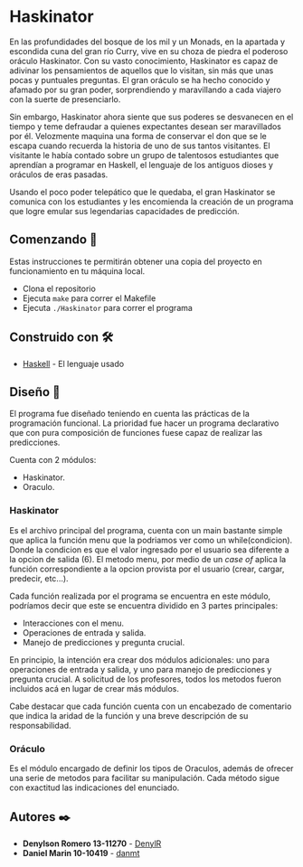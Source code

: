 # Haskinator

En las profundidades del bosque de los mil y un Monads, en la apartada y escondida cuna del gran río Curry,
vive en su choza de piedra el poderoso oráculo Haskinator. Con su vasto conocimiento, Haskinator es capaz de
adivinar los pensamientos de aquellos que lo visitan, sin más que unas pocas y puntuales preguntas. El gran oráculo
se ha hecho conocido y afamado por su gran poder, sorprendiendo y maravillando a cada viajero con la suerte de
presenciarlo.

Sin embargo, Haskinator ahora siente que sus poderes se desvanecen en el tiempo y teme defraudar a quienes
expectantes desean ser maravillados por él. Velozmente maquina una forma de conservar el don que se le escapa
cuando recuerda la historia de uno de sus tantos visitantes. El visitante le había contado sobre un grupo de talentosos
estudiantes que aprendían a programar en Haskell, el lenguaje de los antiguos dioses y oráculos de eras pasadas.

Usando el poco poder telepático que le quedaba, el gran Haskinator se comunica con los estudiantes y les
encomienda la creación de un programa que logre emular sus legendarias capacidades de predicción.

## Comenzando 🚀

Estas instrucciones te permitirán obtener una copia del proyecto en funcionamiento en tu máquina local.

- Clona el repositorio
- Ejecuta `make` para correr el Makefile
- Ejecuta `./Haskinator` para correr el programa

## Construido con 🛠️

- [Haskell](https://www.haskell.org/) - El lenguaje usado

## Diseño 🧠

El programa fue diseñado teniendo en cuenta las prácticas de la programación funcional. La prioridad fue hacer un programa declarativo que con pura composición de funciones fuese capaz de realizar las predicciones.

Cuenta con 2 módulos:

- Haskinator.
- Oraculo.

### Haskinator

Es el archivo principal del programa, cuenta con un main bastante simple que aplica la función menu que la podriamos ver como un while(condicion). Donde la condicion es que el valor ingresado por el usuario sea diferente a la opcion de salida (6). El metodo menu, por medio de un _case of_ aplica la función correspondiente a la opcion provista por el usuario (crear, cargar, predecir, etc...).

Cada función realizada por el programa se encuentra en este módulo, podríamos decir que este se encuentra dividido en 3 partes principales:

- Interacciones con el menu.
- Operaciones de entrada y salida.
- Manejo de predicciones y pregunta crucial.

En principio, la intención era crear dos módulos adicionales: uno para operaciones de entrada y salida, y uno para manejo de predicciones y pregunta crucial. A solicitud de los profesores, todos los metodos fueron incluidos acá en lugar de crear más módulos.

Cabe destacar que cada función cuenta con un encabezado de comentario que indica la aridad de la función y una breve descripción de su responsabilidad.

### Oráculo

Es el módulo encargado de definir los tipos de Oraculos, además de ofrecer una serie de metodos para facilitar su manipulación. Cada método sigue con exactitud las indicaciones del enunciado.

## Autores ✒️

- **Denylson Romero 13-11270** - [DenylR](https://github.com/DenylR)
- **Daniel Marin 10-10419** - [danmt](https://github.com/danmt)
